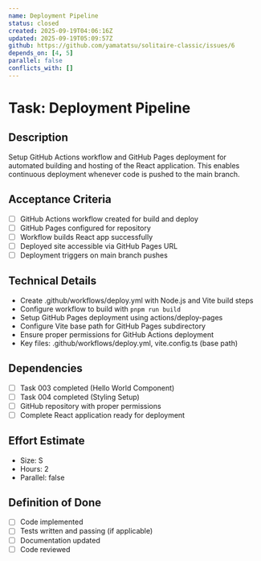 ```yaml
---
name: Deployment Pipeline
status: closed
created: 2025-09-19T04:06:16Z
updated: 2025-09-19T05:09:57Z
github: https://github.com/yamatatsu/solitaire-classic/issues/6
depends_on: [4, 5]
parallel: false
conflicts_with: []
---
```


# Task: Deployment Pipeline

## Description
Setup GitHub Actions workflow and GitHub Pages deployment for automated building and hosting of the React application. This enables continuous deployment whenever code is pushed to the main branch.

## Acceptance Criteria
- [ ] GitHub Actions workflow created for build and deploy
- [ ] GitHub Pages configured for repository
- [ ] Workflow builds React app successfully
- [ ] Deployed site accessible via GitHub Pages URL
- [ ] Deployment triggers on main branch pushes

## Technical Details
- Create .github/workflows/deploy.yml with Node.js and Vite build steps
- Configure workflow to build with `pnpm run build`
- Setup GitHub Pages deployment using actions/deploy-pages
- Configure Vite base path for GitHub Pages subdirectory
- Ensure proper permissions for GitHub Actions deployment
- Key files: .github/workflows/deploy.yml, vite.config.ts (base path)

## Dependencies
- [ ] Task 003 completed (Hello World Component)
- [ ] Task 004 completed (Styling Setup)
- [ ] GitHub repository with proper permissions
- [ ] Complete React application ready for deployment

## Effort Estimate
- Size: S
- Hours: 2
- Parallel: false

## Definition of Done
- [ ] Code implemented
- [ ] Tests written and passing (if applicable)
- [ ] Documentation updated
- [ ] Code reviewed
